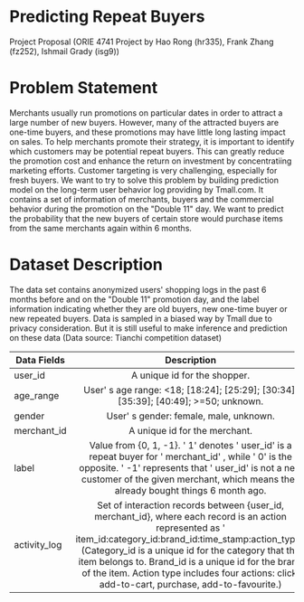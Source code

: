 # Predicting Repeat Buyers
Project Proposal (ORIE 4741 Project by Hao Rong (hr335), Frank Zhang (fz252), Ishmail Grady (isg9))


# Problem Statement
Merchants usually run promotions on particular dates in order to attract a large number of new buyers. However, many of the attracted buyers are one-time buyers, and these promotions may have little long lasting impact on sales. To help merchants promote their strategy, it is important to identify which customers may be potential repeat buyers. This can greatly reduce the promotion cost and enhance the return on investment by concentratiing marketing efforts. Customer targeting is very challenging, especially for fresh buyers. 
We want to try to solve this problem by building prediction model on the long-term user behavior log providing by Tmall.com. It contains a set of information of merchants, buyers and the commercial behavior during the promotion on the "Double 11" day. We want to predict the probability that the new buyers of certain store would purchase items from the same merchants again within 6 months.

# Dataset Description 
The data set contains anonymized users' shopping logs in the past 6 months before and on the "Double 11" promotion day, and the label information indicating whether they are old buyers, new one-time buyer or new repeated buyers. Data is sampled in a biased way by Tmall due to privacy consideration. But it is still useful to make inference and prediction on these data (Data source: Tianchi competition dataset)
	
	
| Data Fields | Description |
|--------------|:----------------------------------------------------------------------------------------------------------------------------------------------------------------------------------------------------------------------------------------------------------------------------------------------------------------------------------------------------------------------------------:|
| user_id | A unique id for the shopper. |
| age_range | User' s age range: <18; [18:24]; [25:29]; [30:34]; [35:39]; [40:49]; >=50; unknown. |
| gender | User' s gender: female, male, unknown. |
| merchant_id | A unique id for the merchant. |
| label | Value from {0, 1, -1}. ' 1' denotes ' user_id' is a repeat buyer for ' merchant_id' ,  while ' 0' is the opposite. ' -1' represents that ' user_id' is not a new customer of  the given merchant, which means they already bought things 6 month ago. |
| activity_log | Set of interaction records between {user_id, merchant_id}, where each record is  an action represented as ' item_id:category_id:brand_id:time_stamp:action_type'.  (Category_id is a unique id for the category that the item belongs to. Brand_id is  a unique id for the brand of the item. Action type includes four actions: click,  add-to-cart, purchase, add-to-favourite.) |
